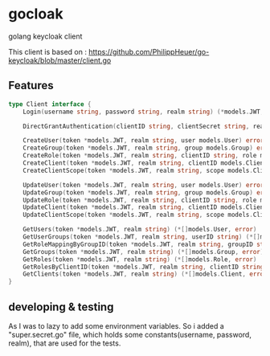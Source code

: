 # gocloak
golang keycloak client

This client is based on : https://github.com/PhilippHeuer/go-keycloak/blob/master/client.go

## Features

```go
type Client interface {
  	Login(username string, password string, realm string) (*models.JWT, error)

	DirectGrantAuthentication(clientID string, clientSecret string, realm string, username string, password string) (*models.JWT, error)

	CreateUser(token *models.JWT, realm string, user models.User) error
	CreateGroup(token *models.JWT, realm string, group models.Group) error
	CreateRole(token *models.JWT, realm string, clientID string, role models.Role) error
	CreateClient(token *models.JWT, realm string, clientID models.Client) error
	CreateClientScope(token *models.JWT, realm string, scope models.ClientScope) error

	UpdateUser(token *models.JWT, realm string, user models.User) error
	UpdateGroup(token *models.JWT, realm string, group models.Group) error
	UpdateRole(token *models.JWT, realm string, clientID string, role models.Role) error
	UpdateClient(token *models.JWT, realm string, clientID models.Client) error
	UpdateClientScope(token *models.JWT, realm string, scope models.ClientScope) error

	GetUsers(token *models.JWT, realm string) (*[]models.User, error)
	GetUserGroups(token *models.JWT, realm string, userID string) (*[]models.UserGroup, error)
	GetRoleMappingByGroupID(token *models.JWT, realm string, groupID string) (*[]models.RoleMapping, error)
	GetGroups(token *models.JWT, realm string) (*[]models.Group, error)
	GetRoles(token *models.JWT, realm string) (*[]models.Role, error)
	GetRolesByClientID(token *models.JWT, realm string, clientID string) (*[]models.Role, error)
	GetClients(token *models.JWT, realm string) (*[]models.Client, error)
}
```

## developing & testing
As I was to lazy to add some environment variables. So i added a "super.secret.go" file, which holds some constants(username, password, realm), that are used for the tests.
